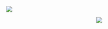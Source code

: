 <img src="https://capsule-render.vercel.app/api?type=wave&color=black&height=300px&section=header&text=헤더임&fontSize=1.5rem" />



<p  align="center">
    <a href="https://skillicons.dev">
    <img src="https://skillicons.dev/icons?i=js,java,html,css,react,mysql,eclipse&perline=3" />
  </a>
</p>
</div>

